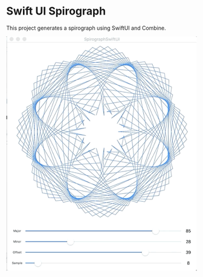 # Swift UI Spirograph

This project generates a spirograph using SwiftUI and Combine.

![example](https://github.com/joshuajhomann/SwiftUI-Spirograph/blob/master/spirograph.gif)
